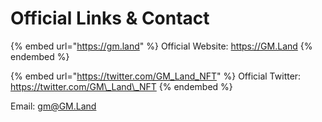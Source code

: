 # Official Links & Contact

{% embed url="https://gm.land" %}
Official Website: https://GM.Land
{% endembed %}

{% embed url="https://twitter.com/GM_Land_NFT" %}
Official Twitter: https://twitter.com/GM\_Land\_NFT
{% endembed %}

Email: [gm@GM.Land](https://mail:gm@gm.land)

